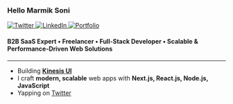 ### Hello Marmik Soni 

<a href="https://www.twitter.com/marmiksoni11" target="_blank">
  <img src="https://img.shields.io/twitter/follow/marmiksoni11?style=social" alt="Twitter">
</a>
<a href="https://www.linkedin.com/in/marmiksoni11" target="_blank">
  <img src="https://img.shields.io/badge/LinkedIn-%230077B5.svg?&style=flat-square&logo=linkedin&logoColor=white" alt="LinkedIn">
</a>
<a href="https://marmik-portfolio.vercel.app" target="_blank">
  <img src="https://img.shields.io/badge/Portfolio-%238B5CF6.svg?&style=flat-square&logo=person&logoColor=white" alt="Portfolio">
</a>

#### B2B SaaS Expert • Freelancer • Full-Stack Developer • Scalable & Performance-Driven Web Solutions  

---

- Building **[Kinesis UI](https://kinesisui.com)**  
- I craft **modern, scalable** web apps with **Next.js, React.js, Node.js, JavaScript**  
- Yapping on [Twitter](https://twitter.com/marmiksoni11)  
